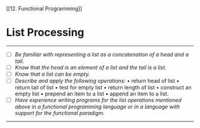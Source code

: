 [[12. Functional Programming]]
# List Processing
---
- [ ] *Be familiar with representing a list as a concatenation of a head and a tail.* 
- [ ] *Know that the head is an element of a list and the tail is a list.*
- [ ] *Know that a list can be empty.*
- [ ] *Describe and apply the following operations:* 
	• return head of list 
	• return tail of list
	• test for empty list 
	• return length of list
	• construct an empty list 
	• prepend an item to a list 
	• append an item to a list.
- [ ] *Have experience writing programs for the list operations mentioned above in a functional programming language or in a language with support for the functional paradigm.*
---
